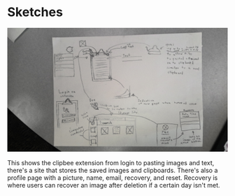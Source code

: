 # Sketches

![Clipbee Extension](WIN_20250225_13_58_08_Pro.jpg)

This shows the clipbee extension from login to pasting images and text, there's a site that stores the saved images and clipboards. There's also a profile page with a picture, name, email, recovery, and reset. Recovery is where users can recover an image after deletion if a certain day isn't met.
